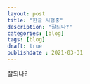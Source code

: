 ```yaml
---
layout: post
title: "한글 시험중"
description: "잘되나?"
categories: [blog]
tags: [blog]
draft: true
publishdate : 2021-03-31
---
```

잘되나?